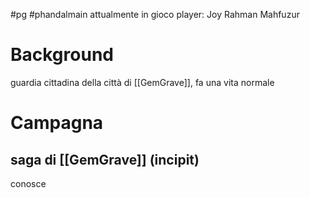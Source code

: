 #pg #phandalmain 
attualmente in gioco
player: Joy Rahman Mahfuzur

# Background
guardia cittadina della città di [[GemGrave]], fa una vita normale 
# Campagna
## saga di [[GemGrave]] (incipit)
conosce 